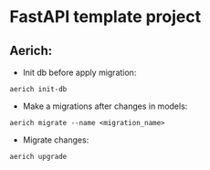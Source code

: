 # FastAPI template project

## Aerich:

* Init db before apply migration:

```shell
aerich init-db
```

* Make a migrations after changes in models:
```shell
aerich migrate --name <migration_name>
```

* Migrate changes:
```shell
aerich upgrade
```


